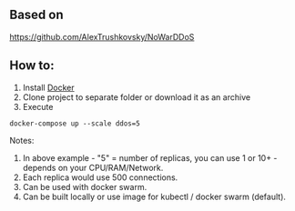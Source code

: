 ## Based on
https://github.com/AlexTrushkovsky/NoWarDDoS

## How to:

1. Install [Docker](https://www.docker.com/)
2. Clone project to separate folder or download it as an archive
3. Execute
```shell
docker-compose up --scale ddos=5
```

Notes:
1. In above example - "5" = number of replicas, you can use 1 or 10+ - depends on your CPU/RAM/Network.
2. Each replica would use 500 connections.
3. Can be used with docker swarm.
4. Can be built locally or use image for kubectl / docker swarm (default).